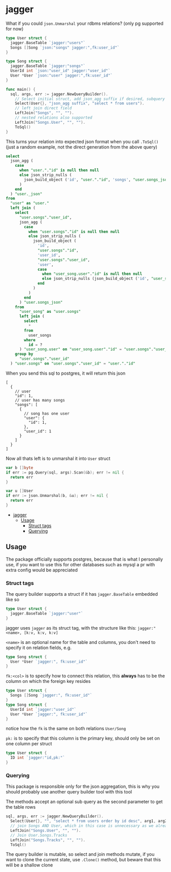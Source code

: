 # jagger

What if you could `json.Unmarshal` your rdbms relations? (only pg supported for now)

```go
type User struct {
  jagger.BaseTable `jagger:"users"`
  Songs []Song `json:"songs" jagger:",fk:user_id"`
}

type Song struct {
  jagger.BaseTable `jagger:"songs"`
  UserId int `json:"user_id" jagger:"user_id"`
  User *User `json:"user" jagger:",fk:user_id"`
}

func main() {
  sql, args, err := jagger.NewQueryBuilder().
    // Select initial struct, add json_agg suffix if desired, subquery which to select from (optional)
    Select(User{}, "json_agg suffix", "select * from users").
    // left join direct field
    LeftJoin("Songs", "", "").
    // nested relations also supported
    LeftJoin("Songs.User", "", "").
    ToSql()
}
```

This turns your relation into expected json format when you call `.ToSql()` (just a random example, not the direct generation from the above query)

```sql
select
  json_agg (
    case
      when "user."."id" is null then null
      else json_strip_nulls (
        json_build_object ('id', "user."."id", 'songs', "user.songs_json")
      )
    end
  ) "user._json"
from
  "user" as "user."
  left join (
    select
      "user.songs"."user_id",
      json_agg (
        case
          when "user.songs"."id" is null then null
          else json_strip_nulls (
            json_build_object (
              'id',
              "user.songs"."id",
              'user_id',
              "user.songs"."user_id",
              'user',
              case
                when "user_song.user"."id" is null then null
                else json_strip_nulls (json_build_object ('id', "user_song.user"."id"))
              end
            )
          )
        end
      ) "user.songs_json"
    from
      "user_song" as "user.songs"
      left join (
        select
          *
        from
          user_songs
        where
          id = ?
      ) "user_song.user" on "user_song.user"."id" = "user.songs"."user_id"
    group by
      "user.songs"."user_id"
  ) "user.songs" on "user.songs"."user_id" = "user."."id"
```

When you send this sql to postgres, it will return this json

```jsonc
[
  {
    // user
    "id": 1,
    // user has many songs
    "songs": [
      {
        // song has one user
        "user": {
          "id": 1,
        },
        "user_id": 1
      }
    ]
  }
]
```

Now all thats left is to unmarshal it into `User` struct

```go
var b []byte
if err := pg.Query(sql, args).Scan(&b); err != nil {
  return err
}

var u []User
if err := json.Unmarshal(b, &u); err != nil {
  return err
}
```

<!--toc:start-->
- [jagger](#jagger)
  - [Usage](#usage)
    - [Struct tags](#struct-tags)
    - [Querying](#querying)
<!--toc:end-->


## Usage

The package officially supports postgres, because that is what I personally use,
if you want to use this for other databases such as mysql a pr with extra config would be
appreciated


### Struct tags

The query builder supports a struct if it has `jagger.BaseTable` embedded like so

```go
type User struct {
  jagger.BaseTable `jagger:"user"`
}
```

jagger uses `jagger` as its struct tag, with the structure like this:
`jagger:"<name>, [k:v, k:v, k:v]`

`<name>` is an optional name for the table and columns, you don't need to
specify it on relation fields, e.g.

```go
type Song struct {
  User *User `jagger:", fk:user_id"`
}
```

`fk:<col>` is to specify how to connect this relation, this **always** has to be
the column on which the foreign key resides


```go
type User struct {
  Songs []Song `jagger:", fk:user_id"`
}
type Song struct {
  UserId int `jagger:"user_id"`
  User *User `jagger:", fk:user_id"`
}
```

notice how the `fk` is the same on both relations `User/Song`

`pk:` is to specify that this column is the primary key, should only be set on one column per struct

```go
type User struct {
  ID int `jagger:"id,pk:"`
}
```

### Querying

This package is responsible only for the json aggregation,
this is why you should probably use another query builder tool with this tool

The methods accept an optional sub query as the second parameter to get the table rows


```go
sql, args, err := jagger.NewQueryBuilder().
  Select(User{}, "", "select * from users order by id desc", arg1, arg2).
  // join Songs AND User, which in this case is unnecessary as we already have user from select
  LeftJoin("Songs.User", "", "").
  // Join User.Songs.Tracks
  LeftJoin("Songs.Tracks", "", "").
  ToSql()
```

The query builder is mutable, so select and join methods mutate, if you want to clone
the current state, use `.Clone()` method, but beware that this will be a shallow clone
